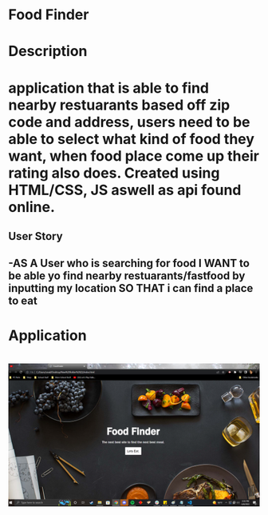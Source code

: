 
<h1>Food Finder<h1>
 
 <h1>Description<h1>
 application that is able to find nearby restuarants based off zip code and address, users need to be able to select what kind of food they want, when food place come up their rating also does. Created using HTML/CSS, JS aswell as api found online.

<h2>User Story<h2>

-AS A User who is searching for food
I WANT to be able yo find nearby restuarants/fastfood by inputting my location
SO THAT i can find a place to eat

<h1>Application<h1>

![image of the page](Screenshot_29.png)